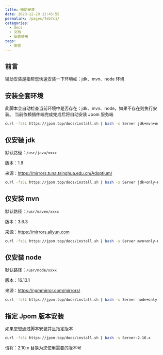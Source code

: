 ```yaml
---
title: 辅助安装
date: 2023-12-20 13:45:55
permalink: /pages/feb7c1/
categories:
  - docs
  - 文档
  - 安装使用
tags:
  - 安装
---
```


## 前言

辅助安装是指帮您快速安装一下环境如：jdk、mvn、node 环境

## 安装全套环境

此脚本会自动检查当前环境中是否存在：jdk、mvn、node，如果不存在则执行安装。
当前依赖插件端完成完成后将自动安装 Jpom 服务端

```bash
curl -fsSL https://jpom.top/docs/install.sh | bash -s Server jdk+mvn+node+default
```

## 仅安装 jdk

默认路径：`/usr/java/xxxx`

版本：1.8

来源：https://mirrors.tuna.tsinghua.edu.cn/Adoptium/

```bash
curl -fsSL https://jpom.top/docs/install.sh | bash -s Server jdk+only-module+default
```

## 仅安装 mvn

默认路径：`/usr/maven/xxxx`

版本：3.6.3

来源：https://mirrors.aliyun.com

```bash
curl -fsSL https://jpom.top/docs/install.sh | bash -s Server mvn+only-module+default
```

## 仅安装 node

默认路径：`/usr/node/xxxx`

版本：16.13.1

来源：https://npmmirror.com/mirrors/

```bash
curl -fsSL https://jpom.top/docs/install.sh | bash -s Server node+only-module+default
```

## 指定 Jpom 版本安装

如果您想通过脚本安装并且指定版本

```bash
curl -fsSL https://jpom.top/docs/install.sh | bash -s Server-2.10.x
```

请将：2.10.x 替换为您使用需要的版本号
